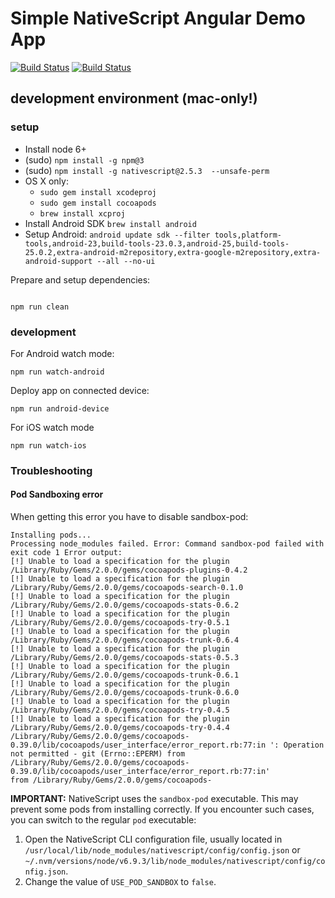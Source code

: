 # Simple NativeScript Angular Demo App

[![Build Status](https://travis-ci.org/holisticon/nativescript-ngx-demo.svg?branch=master)](https://travis-ci.org/holisticon/nativescript-ngx-demo)
[![Build Status](https://dev.holisticon.de/jenkins/blue/organizations/jenkins/Public%2Fnativescript-ngx-demo/activity)](https://dev.holisticon.de/jenkins/job/Public/job/nativescript-ngx-demo/job/master/1/)

## development environment (mac-only!)

### setup

* Install node 6+
* (sudo) `npm install -g npm@3`
* (sudo) `npm install -g nativescript@2.5.3  --unsafe-perm`
* OS X only:
  * `sudo gem install xcodeproj`
  * `sudo gem install cocoapods`
  * `brew install xcproj`
* Install Android SDK `brew install android`
* Setup Android: `android update sdk --filter tools,platform-tools,android-23,build-tools-23.0.3,android-25,build-tools-25.0.2,extra-android-m2repository,extra-google-m2repository,extra-android-support --all --no-ui`

Prepare and setup dependencies:
```

npm run clean
```

### development

For Android watch mode:
```
npm run watch-android
```

Deploy app on connected device:
```
npm run android-device
```

For iOS watch mode
```
npm run watch-ios
```

### Troubleshooting

#### Pod Sandboxing error

When getting this error you have to disable sandbox-pod:
```
Installing pods...
Processing node_modules failed. Error: Command sandbox-pod failed with exit code 1 Error output:
[!] Unable to load a specification for the plugin /Library/Ruby/Gems/2.0.0/gems/cocoapods-plugins-0.4.2
[!] Unable to load a specification for the plugin /Library/Ruby/Gems/2.0.0/gems/cocoapods-search-0.1.0
[!] Unable to load a specification for the plugin /Library/Ruby/Gems/2.0.0/gems/cocoapods-stats-0.6.2
[!] Unable to load a specification for the plugin /Library/Ruby/Gems/2.0.0/gems/cocoapods-try-0.5.1
[!] Unable to load a specification for the plugin /Library/Ruby/Gems/2.0.0/gems/cocoapods-trunk-0.6.4
[!] Unable to load a specification for the plugin /Library/Ruby/Gems/2.0.0/gems/cocoapods-stats-0.5.3
[!] Unable to load a specification for the plugin /Library/Ruby/Gems/2.0.0/gems/cocoapods-trunk-0.6.1
[!] Unable to load a specification for the plugin /Library/Ruby/Gems/2.0.0/gems/cocoapods-trunk-0.6.0
[!] Unable to load a specification for the plugin /Library/Ruby/Gems/2.0.0/gems/cocoapods-try-0.4.5
[!] Unable to load a specification for the plugin /Library/Ruby/Gems/2.0.0/gems/cocoapods-try-0.4.4
/Library/Ruby/Gems/2.0.0/gems/cocoapods-0.39.0/lib/cocoapods/user_interface/error_report.rb:77:in ': Operation not permitted - git (Errno::EPERM) from /Library/Ruby/Gems/2.0.0/gems/cocoapods-0.39.0/lib/cocoapods/user_interface/error_report.rb:77:in'
from /Library/Ruby/Gems/2.0.0/gems/cocoapods-
```
**IMPORTANT:** NativeScript uses the `sandbox-pod` executable. This may prevent some pods from installing correctly. If you encounter such cases, you can switch to the regular `pod` executable:

1. Open the NativeScript CLI configuration file, usually located in `/usr/local/lib/node_modules/nativescript/config/config.json` or `~/.nvm/versions/node/v6.9.3/lib/node_modules/nativescript/config/config.json`.
2. Change the value of `USE_POD_SANDBOX` to `false`.

